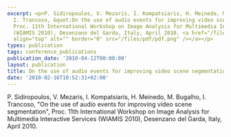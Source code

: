```yaml
---
excerpt: <p>P. Sidiropoulos, V. Mezaris, I. Kompatsiaris, H. Meinedo, M. Bugalho,
  I. Trancoso, &quot;On the use of audio events for improving video scene segmentation&quot;,
  Proc. 11th International Workshop on Image Analysis for Multimedia Interactive Services
  (WIAMIS 2010), Desenzano del Garda, Italy, April 2010. <a href="/files/wiamis10_2.pdf"><img
  align="top" alt="" border="0" src="/files/pdf/pdf.png" /></a></p>
types: publication
tags: conference_publications
publication_date: '2010-04-12T00:00:00'
layout: publication
title: On the use of audio events for improving video scene segmentation
date: '2010-02-16T10:52:31+02:00'
---
```

<p>P. Sidiropoulos, V. Mezaris, I. Kompatsiaris, H. Meinedo, M. Bugalho, I. Trancoso, &quot;On the use of audio events for improving video scene segmentation&quot;, Proc. 11th International Workshop on Image Analysis for Multimedia Interactive Services (WIAMIS 2010), Desenzano del Garda, Italy, April 2010. <a href="/files/wiamis10_2.pdf"><img align="top" alt="" border="0" src="/files/pdf/pdf.png" /></a></p>
